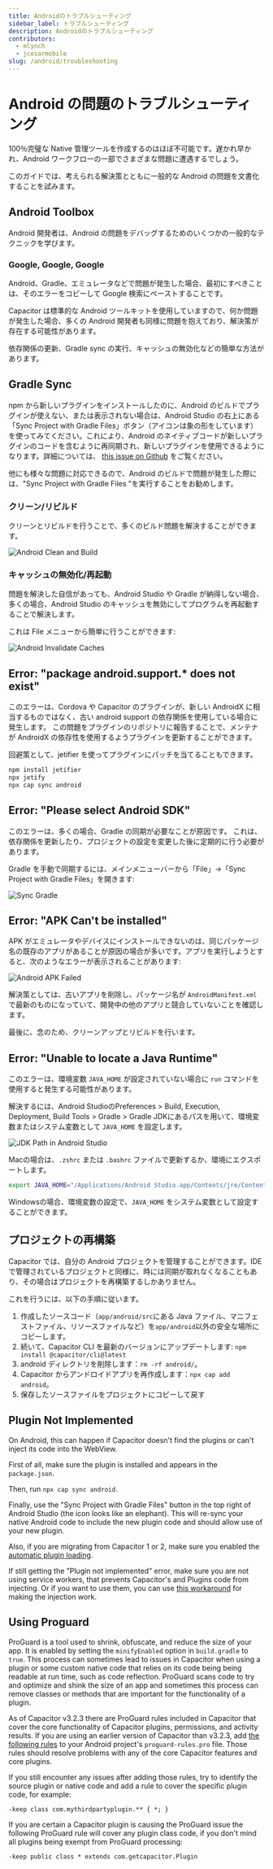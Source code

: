 ```yaml
---
title: Androidのトラブルシューティング
sidebar_label: トラブルシューティング
description: Androidのトラブルシューティング
contributors:
  - mlynch
  - jcesarmobile
slug: /android/troubleshooting
---
```


# Android の問題のトラブルシューティング

100％完璧な Native 管理ツールを作成するのはほぼ不可能です。遅かれ早かれ、Android ワークフローの一部でさまざまな問題に遭遇するでしょう。

このガイドでは、考えられる解決策とともに一般的な Android の問題を文書化することを試みます。

## Android Toolbox

Android 開発者は、Android の問題をデバッグするためのいくつかの一般的なテクニックを学びます。

### Google, Google, Google

Android、Gradle、エミュレータなどで問題が発生した場合、最初にすべきことは、そのエラーをコピーして Google 検索にペーストすることです。

Capacitor は標準的な Android ツールキットを使用していますので、何か問題が発生した場合、多くの Android 開発者も同様に問題を抱えており、解決策が存在する可能性があります。

依存関係の更新、Gradle sync の実行、キャッシュの無効化などの簡単な方法があります。

## Gradle Sync

npm から新しいプラグインをインストールしたのに、Android のビルドでプラグインが使えない、または表示されない場合は、Android Studio の右上にある「Sync Project with Gradle Files」ボタン（アイコンは象の形をしています）を使ってみてください。これにより、Android のネイティブコードが新しいプラグインのコードを含むように再同期され、新しいプラグインを使用できるようになります。詳細については、 [this issue on Github](https://github.com/ionic-team/capacitor/issues/4012) をご覧ください。

他にも様々な問題に対応できるので、Android のビルドで問題が発生した際には、"Sync Project with Gradle Files "を実行することをお勧めします。

### クリーン/リビルド

クリーンとリビルドを行うことで、多くのビルド問題を解決することができます。

![Android Clean and Build](../../../static/img/v4/docs/android/clean-rebuild.png)

### キャッシュの無効化/再起動

問題を解決した自信があっても、Android Studio や Gradle が納得しない場合、多くの場合、Android Studio のキャッシュを無効にしてプログラムを再起動することで解決します。

これは File メニューから簡単に行うことができます:

![Android Invalidate Caches](../../../static/img/v4/docs/android/invalidate-caches.png)

## Error: "package android.support.\* does not exist"

このエラーは、Cordova や Capacitor のプラグインが、新しい AndroidX に相当するものではなく、古い android support の依存関係を使用している場合に発生します。
この問題をプラグインのリポジトリに報告することで、メンテナが AndroidX の依存性を使用するようプラグインを更新することができます。

回避策として、jetifier を使ってプラグインにパッチを当てることもできます。

```bash
npm install jetifier
npx jetify
npx cap sync android
```

## Error: "Please select Android SDK"

このエラーは、多くの場合、Gradle の同期が必要なことが原因です。
これは、依存関係を更新したり、プロジェクトの設定を変更した後に定期的に行う必要があります。

Gradle を手動で同期するには、メインメニューバーから「File」→「Sync Project with Gradle Files」を開きます:

![Sync Gradle](../../../static/img/v4/docs/android/sync-gradle.png)

## Error: "APK Can't be installed"

APK がエミュレータやデバイスにインストールできないのは、同じパッケージ名の既存のアプリがあることが原因の場合が多いです。アプリを実行しようとすると、次のようなエラーが表示されることがあります:

![Android APK Failed](../../../static/img/v4/docs/android/apk-failed.png)

解決策としては、古いアプリを削除し、パッケージ名が `AndroidManifest.xml` で最新のものになっていて、開発中の他のアプリと競合していないことを確認します。

最後に、念のため、クリーンアップとリビルドを行います。

## Error: "Unable to locate a Java Runtime"

このエラーは、環境変数 `JAVA_HOME` が設定されていない場合に `run` コマンドを使用すると発生する可能性があります。

解決するには、Android StudioのPreferences > Build, Execution, Deployment, Build Tools > Gradle > Gradle JDKにあるパスを用いて、環境変数またはシステム変数として `JAVA_HOME` を設定します。

![JDK Path in Android Studio](../../../static/img/v4/docs/android/jdk-path.png)

Macの場合は、`.zshrc` または `.bashrc` ファイルで更新するか、環境にエクスポートします。

```bash
export JAVA_HOME="/Applications/Android Studio.app/Contents/jre/Contents/Home"
```

Windowsの場合、環境変数の設定で、`JAVA_HOME` をシステム変数として設定することができます。

## プロジェクトの再構築

Capacitor では、自分の Android プロジェクトを管理することができます。IDE で管理されているプロジェクトと同様に、時には同期が取れなくなることもあり、その場合はプロジェクトを再構築するしかありません。

これを行うには、以下の手順に従います。

1. 作成したソースコード（`app/android/src`にある Java ファイル、マニフェストファイル、リソースファイルなど）を`app/android`以外の安全な場所にコピーします。
2. 続いて、Capacitor CLI を最新のバージョンにアップデートします: `npm install @capacitor/cli@latest`
3. android ディレクトリを削除します：`rm -rf android/`。
4. Capacitor からアンドロイドアプリを再作成します：`npx cap add android`。
5. 保存したソースファイルをプロジェクトにコピーして戻す

## Plugin Not Implemented

On Android, this can happen if Capacitor doesn't find the plugins or can't inject its code into the WebView.

First of all, make sure the plugin is installed and appears in the `package.json`.

Then, run `npx cap sync android`.

Finally, use the "Sync Project with Gradle Files" button in the top right of Android Studio (the icon looks like an elephant). This will re-sync your native Android code to include the new plugin code and should allow use of your new plugin.

Also, if you are migrating from Capacitor 1 or 2, make sure you enabled the [automatic plugin loading](https://capacitorjs.com/docs/updating/3-0#switch-to-automatic-android-plugin-loading).

If still getting the "Plugin not implemented" error, make sure you are not using service workers, that prevents Capacitor's and Plugins code from injecting. Or if you want to use them, you can use [this workaround](https://github.com/ionic-team/capacitor/issues/1655#issuecomment-579229390) for making the injection work.

## Using Proguard

ProGuard is a tool used to shrink, obfuscate, and reduce the size of your app. It is enabled by setting the `minifyEnabled` option in `build.gradle` to `true`. This process can sometimes lead to issues in Capacitor when using a plugin or some custom native code that relies on its code being being readable at run time, such as code reflection. ProGuard scans code to try and optimize and shink the size of an app and sometimes this process can remove classes or methods that are important for the functionality of a plugin.

As of Capacitor v3.2.3 there are ProGuard rules included in Capacitor that cover the core functionality of Capacitor plugins, permissions, and activity results. If you are using an earlier version of Capacitor than v3.2.3, add [the following rules](https://github.com/ionic-team/capacitor/blob/main/android/capacitor/proguard-rules.pro) to your Android project's `proguard-rules.pro` file. Those rules should resolve problems with any of the core Capacitor features and core plugins.

If you still encounter any issues after adding those rules, try to identify the source plugin or native code and add a rule to cover the specific plugin code, for example:

```
-keep class com.mythirdpartyplugin.** { *; }
```

If you are certain a Capacitor plugin is causing the ProGuard issue the following ProGuard rule will cover any plugin class code, if you don't mind all plugins being exempt from ProGuard processing:

```
-keep public class * extends com.getcapacitor.Plugin
```
